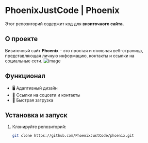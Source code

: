 # PhoenixJustCode | Phoenix

Этот репозиторий содержит код для **визиточного сайта**.

## О проекте

Визиточный сайт **Phoenix** – это простая и стильная веб-страница, представляющая личную информацию, контакты и ссылки на социальные сети.
![image](https://github.com/user-attachments/assets/dab03c59-7e95-439e-a4f0-ced4272ebac3)


## Функционал

- 🖥️ Адаптивный дизайн  
- 🔗 Ссылки на соцсети и контакты  
- 🚀 Быстрая загрузка


## Установка и запуск

1. Клонируйте репозиторий:  
   ```bash
   git clone https://github.com/PhoenixJustCode/phoenix.git
